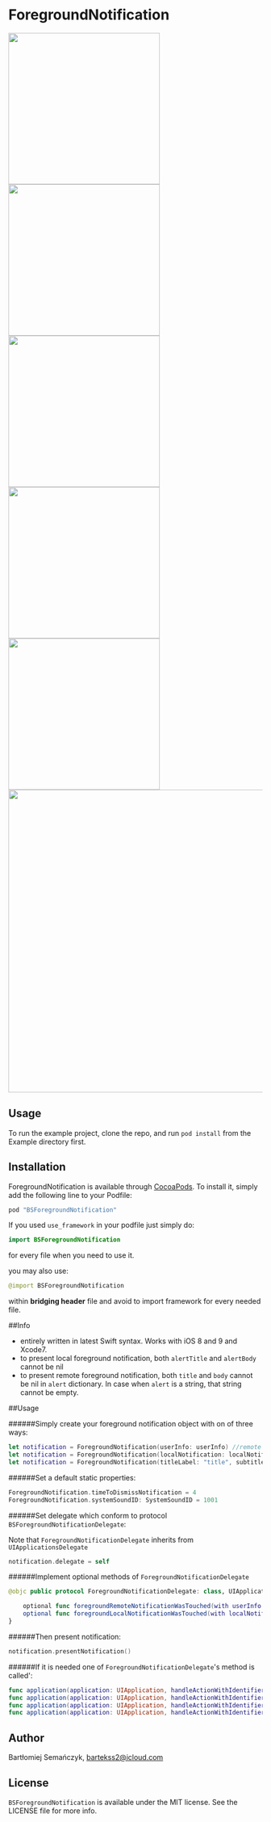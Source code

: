 # ForegroundNotification

<img src="Assets/1.png" width="300">
<img src="Assets/2.png" width="300">
<img src="Assets/3.png" width="300">
<img src="Assets/4.png" width="300">
<img src="Assets/5.png" width="300">
<img src="Assets/6.png" width="600">

## Usage

To run the example project, clone the repo, and run `pod install` from the Example directory first.

## Installation

ForegroundNotification is available through [CocoaPods](http://cocoapods.org/pods/BSForegroundNotification). To install
it, simply add the following line to your Podfile:

```ruby
pod "BSForegroundNotification"
```

If you used `use_framework` in your podfile just simply do:

```Swift
import BSForegroundNotification

```

for every file when you need to use it.

you may also use:

```Swift
@import BSForegroundNotification

```
within **bridging header** file and avoid to import framework for every needed file.

##Info

- entirely written in latest Swift syntax. Works with iOS 8 and 9 and Xcode7.
- to present local foreground notification, both `alertTitle` and `alertBody` cannot be nil
- to present remote foreground notification, both `title` and `body` cannot be nil in `alert` dictionary. In case when `alert` is a string, that string cannot be empty.

##Usage

######Simply create your foreground notification object with on of three ways:

```Swift
let notification = ForegroundNotification(userInfo: userInfo) //remote
let notification = ForegroundNotification(localNotification: localNotification) //local
let notification = ForegroundNotification(titleLabel: "title", subtitleLabel: "subtitle", categoryIdentifier: "category") //custom initializer
```

######Set a default static properties:

```Swift
ForegroundNotification.timeToDismissNotification = 4
ForegroundNotification.systemSoundID: SystemSoundID = 1001
```

######Set delegate which conform to protocol `BSForegroundNotificationDelegate`:

Note that `ForegroundNotificationDelegate` inherits from `UIApplicationsDelegate`

```Swift
notification.delegate = self
```

######Implement optional methods of `ForegroundNotificationDelegate`


```Swift
@objc public protocol ForegroundNotificationDelegate: class, UIApplicationDelegate {

    optional func foregroundRemoteNotificationWasTouched(with userInfo: [AnyHashable: Any])
    optional func foregroundLocalNotificationWasTouched(with localNotification: UILocalNotification)
}
```

######Then present notification:

```Swift
notification.presentNotification()
```

######If it is needed one of `ForegroundNotificationDelegate`'s method is called':

```Swift
func application(application: UIApplication, handleActionWithIdentifier identifier: String?, forRemoteNotification userInfo: [AnyHashable: Any], completionHandler: () -> Void)
func application(application: UIApplication, handleActionWithIdentifier identifier: String?, forRemoteNotification userInfo: [AnyHashable: Any], withResponseInfo responseInfo: [AnyHashable: Any], completionHandler: () -> Void)
func application(application: UIApplication, handleActionWithIdentifier identifier: String?, forLocalNotification notification: UILocalNotification, completionHandler: () -> Void)
func application(application: UIApplication, handleActionWithIdentifier identifier: String?, forLocalNotification notification: UILocalNotification, withResponseInfo responseInfo: [AnyHashable: Any], completionHandler: () -> Void)
```

## Author

Bartłomiej Semańczyk, bartekss2@icloud.com

## License

`BSForegroundNotification` is available under the MIT license. See the LICENSE file for more info.
